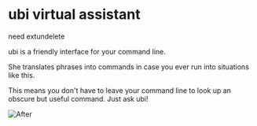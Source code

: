 # ubi virtual assistant

need extundelete

ubi is a friendly interface for your command line.

She translates phrases into commands in case you ever run into situations like this.

This means you don't have to leave your command line to look up an obscure but useful command. Just ask ubi!

<img alt="After"
    src="https://fbcdn-sphotos-h-a.akamaihd.net/hphotos-ak-xfp1/t31.0-8/12694702_967356460006693_8402575353788021083_o.jpg">
</p>
